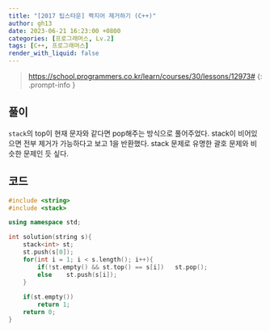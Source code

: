 ```yaml
---
title: "[2017 팁스타운] 짝지어 제거하기 (C++)"
author: gh13
date: 2023-06-21 16:23:00 +0800
categories: [프로그래머스, Lv.2]
tags: [C++, 프로그래머스]
render_with_liquid: false
---
```


> <https://school.programmers.co.kr/learn/courses/30/lessons/12973#>
{: .prompt-info }

## 풀이

`stack`의 top이 현재 문자와 같다면 pop해주는 방식으로 풀어주었다. stack이 비어있으면 전부 제거가 가능하다고 보고 1을 반환했다. stack 문제로 유명한 괄호 문제와 비슷한 문제인 듯 싶다.  


## 코드

```cpp
#include <string>
#include <stack>

using namespace std;

int solution(string s){
    stack<int> st;
    st.push(s[0]);
    for(int i = 1; i < s.length(); i++){
        if(!st.empty() && st.top() == s[i])   st.pop();
        else    st.push(s[i]);
    }
    
    if(st.empty())
        return 1;
    return 0;
}
```
